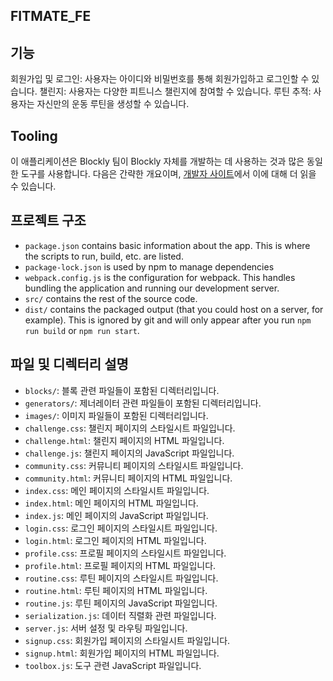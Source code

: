 ## FITMATE_FE

## 기능

회원가입 및 로그인: 사용자는 아이디와 비밀번호를 통해 회원가입하고 로그인할 수 있습니다.
챌린지: 사용자는 다양한 피트니스 챌린지에 참여할 수 있습니다.
루틴 추적: 사용자는 자신만의 운동 루틴을 생성할 수 있습니다.

## Tooling

이 애플리케이션은 Blockly 팀이 Blockly 자체를 개발하는 데 사용하는 것과 많은 동일한 도구를 사용합니다. 다음은 간략한 개요이며, [개발자 사이트](https://developers.google.com/blockly/guides/contribute/get-started/development_tools)에서 이에 대해 더 읽을 수 있습니다.

## 프로젝트 구조

- `package.json` contains basic information about the app. This is where the scripts to run, build, etc. are listed.
- `package-lock.json` is used by npm to manage dependencies
- `webpack.config.js` is the configuration for webpack. This handles bundling the application and running our development server.
- `src/` contains the rest of the source code.
- `dist/` contains the packaged output (that you could host on a server, for example). This is ignored by git and will only appear after you run `npm run build` or `npm run start`.

## 파일 및 디렉터리 설명

- `blocks/`: 블록 관련 파일들이 포함된 디렉터리입니다.
- `generators/`: 제너레이터 관련 파일들이 포함된 디렉터리입니다.
- `images/`: 이미지 파일들이 포함된 디렉터리입니다.
- `challenge.css`: 챌린지 페이지의 스타일시트 파일입니다.
- `challenge.html`: 챌린지 페이지의 HTML 파일입니다.
- `challenge.js`: 챌린지 페이지의 JavaScript 파일입니다.
- `community.css`: 커뮤니티 페이지의 스타일시트 파일입니다.
- `community.html`: 커뮤니티 페이지의 HTML 파일입니다.
- `index.css`: 메인 페이지의 스타일시트 파일입니다.
- `index.html`: 메인 페이지의 HTML 파일입니다.
- `index.js`: 메인 페이지의 JavaScript 파일입니다.
- `login.css`: 로그인 페이지의 스타일시트 파일입니다.
- `login.html`: 로그인 페이지의 HTML 파일입니다.
- `profile.css`: 프로필 페이지의 스타일시트 파일입니다.
- `profile.html`: 프로필 페이지의 HTML 파일입니다.
- `routine.css`: 루틴 페이지의 스타일시트 파일입니다.
- `routine.html`: 루틴 페이지의 HTML 파일입니다.
- `routine.js`: 루틴 페이지의 JavaScript 파일입니다.
- `serialization.js`: 데이터 직렬화 관련 파일입니다.
- `server.js`: 서버 설정 및 라우팅 파일입니다.
- `signup.css`: 회원가입 페이지의 스타일시트 파일입니다.
- `signup.html`: 회원가입 페이지의 HTML 파일입니다.
- `toolbox.js`: 도구 관련 JavaScript 파일입니다.


